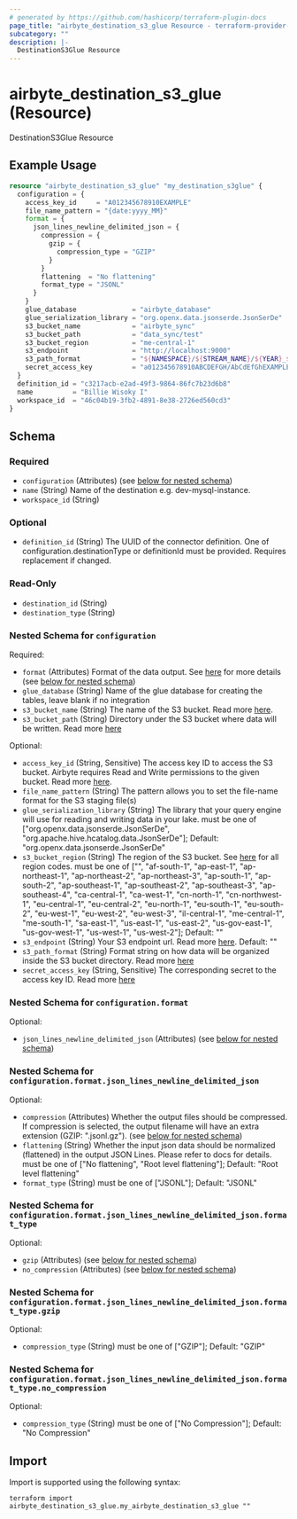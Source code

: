 ```yaml
---
# generated by https://github.com/hashicorp/terraform-plugin-docs
page_title: "airbyte_destination_s3_glue Resource - terraform-provider-airbyte"
subcategory: ""
description: |-
  DestinationS3Glue Resource
---
```


# airbyte_destination_s3_glue (Resource)

DestinationS3Glue Resource

## Example Usage

```terraform
resource "airbyte_destination_s3_glue" "my_destination_s3glue" {
  configuration = {
    access_key_id     = "A012345678910EXAMPLE"
    file_name_pattern = "{date:yyyy_MM}"
    format = {
      json_lines_newline_delimited_json = {
        compression = {
          gzip = {
            compression_type = "GZIP"
          }
        }
        flattening  = "No flattening"
        format_type = "JSONL"
      }
    }
    glue_database              = "airbyte_database"
    glue_serialization_library = "org.openx.data.jsonserde.JsonSerDe"
    s3_bucket_name             = "airbyte_sync"
    s3_bucket_path             = "data_sync/test"
    s3_bucket_region           = "me-central-1"
    s3_endpoint                = "http://localhost:9000"
    s3_path_format             = "${NAMESPACE}/${STREAM_NAME}/${YEAR}_${MONTH}_${DAY}_${EPOCH}_"
    secret_access_key          = "a012345678910ABCDEFGH/AbCdEfGhEXAMPLEKEY"
  }
  definition_id = "c3217acb-e2ad-49f3-9864-86fc7b23d6b8"
  name          = "Billie Wisoky I"
  workspace_id  = "46c04b19-3fb2-4891-8e38-2726ed560cd3"
}
```

<!-- schema generated by tfplugindocs -->
## Schema

### Required

- `configuration` (Attributes) (see [below for nested schema](#nestedatt--configuration))
- `name` (String) Name of the destination e.g. dev-mysql-instance.
- `workspace_id` (String)

### Optional

- `definition_id` (String) The UUID of the connector definition. One of configuration.destinationType or definitionId must be provided. Requires replacement if changed.

### Read-Only

- `destination_id` (String)
- `destination_type` (String)

<a id="nestedatt--configuration"></a>
### Nested Schema for `configuration`

Required:

- `format` (Attributes) Format of the data output. See <a href="https://docs.airbyte.com/integrations/destinations/s3/#supported-output-schema">here</a> for more details (see [below for nested schema](#nestedatt--configuration--format))
- `glue_database` (String) Name of the glue database for creating the tables, leave blank if no integration
- `s3_bucket_name` (String) The name of the S3 bucket. Read more <a href="https://docs.aws.amazon.com/AmazonS3/latest/userguide/create-bucket-overview.html">here</a>.
- `s3_bucket_path` (String) Directory under the S3 bucket where data will be written. Read more <a href="https://docs.airbyte.com/integrations/destinations/s3#:~:text=to%20format%20the-,bucket%20path,-%3A">here</a>

Optional:

- `access_key_id` (String, Sensitive) The access key ID to access the S3 bucket. Airbyte requires Read and Write permissions to the given bucket. Read more <a href="https://docs.aws.amazon.com/general/latest/gr/aws-sec-cred-types.html#access-keys-and-secret-access-keys">here</a>.
- `file_name_pattern` (String) The pattern allows you to set the file-name format for the S3 staging file(s)
- `glue_serialization_library` (String) The library that your query engine will use for reading and writing data in your lake. must be one of ["org.openx.data.jsonserde.JsonSerDe", "org.apache.hive.hcatalog.data.JsonSerDe"]; Default: "org.openx.data.jsonserde.JsonSerDe"
- `s3_bucket_region` (String) The region of the S3 bucket. See <a href="https://docs.aws.amazon.com/AWSEC2/latest/UserGuide/using-regions-availability-zones.html#concepts-available-regions">here</a> for all region codes. must be one of ["", "af-south-1", "ap-east-1", "ap-northeast-1", "ap-northeast-2", "ap-northeast-3", "ap-south-1", "ap-south-2", "ap-southeast-1", "ap-southeast-2", "ap-southeast-3", "ap-southeast-4", "ca-central-1", "ca-west-1", "cn-north-1", "cn-northwest-1", "eu-central-1", "eu-central-2", "eu-north-1", "eu-south-1", "eu-south-2", "eu-west-1", "eu-west-2", "eu-west-3", "il-central-1", "me-central-1", "me-south-1", "sa-east-1", "us-east-1", "us-east-2", "us-gov-east-1", "us-gov-west-1", "us-west-1", "us-west-2"]; Default: ""
- `s3_endpoint` (String) Your S3 endpoint url. Read more <a href="https://docs.aws.amazon.com/general/latest/gr/s3.html#:~:text=Service%20endpoints-,Amazon%20S3%20endpoints,-When%20you%20use">here</a>. Default: ""
- `s3_path_format` (String) Format string on how data will be organized inside the S3 bucket directory. Read more <a href="https://docs.airbyte.com/integrations/destinations/s3#:~:text=The%20full%20path%20of%20the%20output%20data%20with%20the%20default%20S3%20path%20format">here</a>
- `secret_access_key` (String, Sensitive) The corresponding secret to the access key ID. Read more <a href="https://docs.aws.amazon.com/general/latest/gr/aws-sec-cred-types.html#access-keys-and-secret-access-keys">here</a>

<a id="nestedatt--configuration--format"></a>
### Nested Schema for `configuration.format`

Optional:

- `json_lines_newline_delimited_json` (Attributes) (see [below for nested schema](#nestedatt--configuration--format--json_lines_newline_delimited_json))

<a id="nestedatt--configuration--format--json_lines_newline_delimited_json"></a>
### Nested Schema for `configuration.format.json_lines_newline_delimited_json`

Optional:

- `compression` (Attributes) Whether the output files should be compressed. If compression is selected, the output filename will have an extra extension (GZIP: ".jsonl.gz"). (see [below for nested schema](#nestedatt--configuration--format--json_lines_newline_delimited_json--compression))
- `flattening` (String) Whether the input json data should be normalized (flattened) in the output JSON Lines. Please refer to docs for details. must be one of ["No flattening", "Root level flattening"]; Default: "Root level flattening"
- `format_type` (String) must be one of ["JSONL"]; Default: "JSONL"

<a id="nestedatt--configuration--format--json_lines_newline_delimited_json--compression"></a>
### Nested Schema for `configuration.format.json_lines_newline_delimited_json.format_type`

Optional:

- `gzip` (Attributes) (see [below for nested schema](#nestedatt--configuration--format--json_lines_newline_delimited_json--format_type--gzip))
- `no_compression` (Attributes) (see [below for nested schema](#nestedatt--configuration--format--json_lines_newline_delimited_json--format_type--no_compression))

<a id="nestedatt--configuration--format--json_lines_newline_delimited_json--format_type--gzip"></a>
### Nested Schema for `configuration.format.json_lines_newline_delimited_json.format_type.gzip`

Optional:

- `compression_type` (String) must be one of ["GZIP"]; Default: "GZIP"


<a id="nestedatt--configuration--format--json_lines_newline_delimited_json--format_type--no_compression"></a>
### Nested Schema for `configuration.format.json_lines_newline_delimited_json.format_type.no_compression`

Optional:

- `compression_type` (String) must be one of ["No Compression"]; Default: "No Compression"

## Import

Import is supported using the following syntax:

```shell
terraform import airbyte_destination_s3_glue.my_airbyte_destination_s3_glue ""
```
